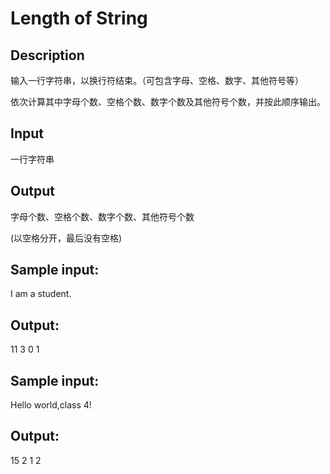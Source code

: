 # Length of String

## Description
输入一行字符串，以换行符结束。（可包含字母、空格、数字、其他符号等）

依次计算其中字母个数、空格个数、数字个数及其他符号个数，并按此顺序输出。

## Input

一行字符串

## Output

字母个数、空格个数、数字个数、其他符号个数

(以空格分开，最后没有空格)


## Sample input:
I am a student.

## Output:

11 3 0 1

## Sample input:
Hello world,class 4!

## Output:
15 2  1 2
